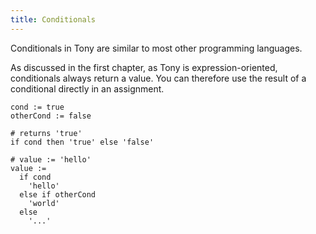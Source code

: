 ```yaml
---
title: Conditionals
---
```


Conditionals in Tony are similar to most other programming languages.

As discussed in the first chapter, as Tony is expression-oriented, conditionals always return a value. You can therefore use the result of a conditional directly in an assignment.

```
cond := true
otherCond := false

# returns 'true'
if cond then 'true' else 'false'

# value := 'hello'
value :=
  if cond
    'hello'
  else if otherCond
    'world'
  else
    '...'
```
